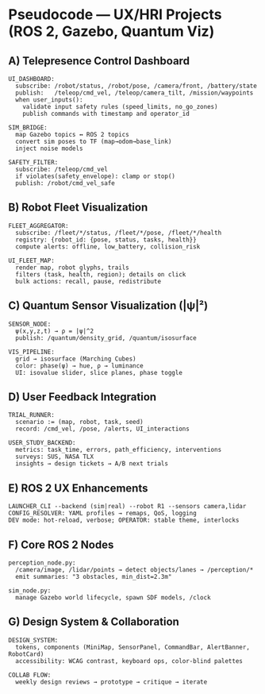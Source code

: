 # Pseudocode — UX/HRI Projects (ROS 2, Gazebo, Quantum Viz)

## A) Telepresence Control Dashboard
```pseudo
UI_DASHBOARD:
  subscribe: /robot/status, /robot/pose, /camera/front, /battery/state
  publish:   /teleop/cmd_vel, /teleop/camera_tilt, /mission/waypoints
  when user_inputs():
    validate input safety rules (speed_limits, no_go_zones)
    publish commands with timestamp and operator_id

SIM_BRIDGE:
  map Gazebo topics ↔ ROS 2 topics
  convert sim poses to TF (map→odom→base_link)
  inject noise models

SAFETY_FILTER:
  subscribe: /teleop/cmd_vel
  if violates(safety_envelope): clamp or stop()
  publish: /robot/cmd_vel_safe
```

## B) Robot Fleet Visualization
```pseudo
FLEET_AGGREGATOR:
  subscribe: /fleet/*/status, /fleet/*/pose, /fleet/*/health
  registry: {robot_id: {pose, status, tasks, health}}
  compute alerts: offline, low_battery, collision_risk

UI_FLEET_MAP:
  render map, robot glyphs, trails
  filters (task, health, region); details on click
  bulk actions: recall, pause, redistribute
```
## C) Quantum Sensor Visualization (|ψ|²)
```pseudo
SENSOR_NODE:
  ψ(x,y,z,t) → ρ = |ψ|^2
  publish: /quantum/density_grid, /quantum/isosurface

VIS_PIPELINE:
  grid → isosurface (Marching Cubes)
  color: phase(ψ) → hue, ρ → luminance
  UI: isovalue slider, slice planes, phase toggle
```
## D) User Feedback Integration
```pseudo
TRIAL_RUNNER:
  scenario := (map, robot, task, seed)
  record: /cmd_vel, /pose, /alerts, UI_interactions

USER_STUDY_BACKEND:
  metrics: task_time, errors, path_efficiency, interventions
  surveys: SUS, NASA TLX
  insights → design tickets → A/B next trials
```
## E) ROS 2 UX Enhancements
```pseudo
LAUNCHER_CLI --backend (sim|real) --robot R1 --sensors camera,lidar
CONFIG_RESOLVER: YAML profiles → remaps, QoS, logging
DEV mode: hot-reload, verbose; OPERATOR: stable theme, interlocks
```
## F) Core ROS 2 Nodes
```pseudo
perception_node.py:
  /camera/image, /lidar/points → detect objects/lanes → /perception/*
  emit summaries: "3 obstacles, min_dist=2.3m"

sim_node.py:
  manage Gazebo world lifecycle, spawn SDF models, /clock
```
## G) Design System & Collaboration
```pseudo
DESIGN_SYSTEM:
  tokens, components (MiniMap, SensorPanel, CommandBar, AlertBanner, RobotCard)
  accessibility: WCAG contrast, keyboard ops, color-blind palettes

COLLAB FLOW:
  weekly design reviews → prototype → critique → iterate
```
